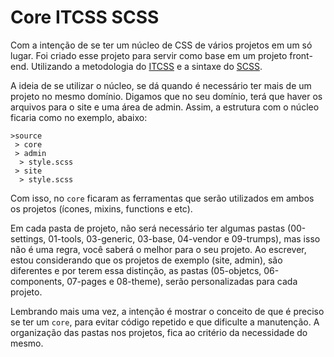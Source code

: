 # Core ITCSS SCSS

Com a intenção de se ter um núcleo de CSS de vários projetos em um só lugar. Foi criado esse projeto para servir como base em um projeto front-end. Utilizando a metodologia do [ITCSS]() e a sintaxe do [SCSS]().

A ideia de se utilizar o núcleo, se dá quando é necessário ter mais de um projeto no mesmo domínio. Digamos que no seu domínio, terá que haver os arquivos para o site e uma área de admin. Assim, a estrutura com o núcleo ficaria como no exemplo, abaixo:

```
>source
 > core
 > admin
  > style.scss 
 > site
  > style.scss 
```

Com isso, no `core` ficaram as ferramentas que serão utilizados em ambos os projetos (ícones, mixins, functions e etc). 

Em cada pasta de projeto, não será necessário ter algumas pastas (00-settings, 01-tools, 03-generic, 03-base, 04-vendor e 09-trumps), mas isso não é uma regra, você saberá o melhor para o seu projeto. Ao escrever, estou considerando que os projetos de exemplo (site, admin), são diferentes e por terem essa distinção, as pastas (05-objetcs, 06-components, 07-pages e 08-theme), serão personalizadas para cada projeto.

Lembrando mais uma vez, a intenção é mostrar o conceito de que é preciso se ter um `core`, para evitar código repetido e que dificulte a manutenção. A organização das pastas nos projetos, fica ao critério da necessidade do mesmo.

